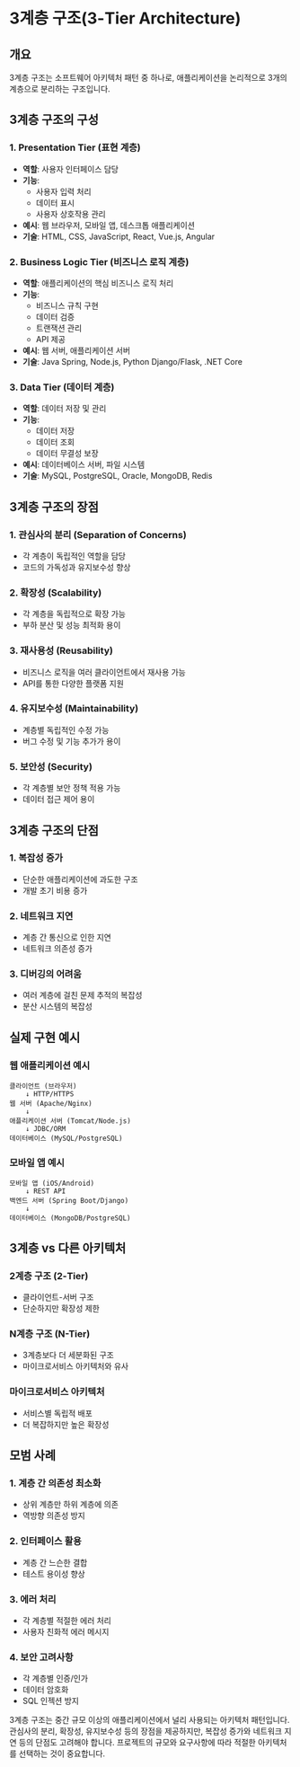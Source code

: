 # 3계층 구조(3-Tier Architecture)

## 개요
3계층 구조는 소프트웨어 아키텍처 패턴 중 하나로, 애플리케이션을 논리적으로 3개의 계층으로 분리하는 구조입니다.

## 3계층 구조의 구성

### 1. Presentation Tier (표현 계층)
- **역할**: 사용자 인터페이스 담당
- **기능**: 
  - 사용자 입력 처리
  - 데이터 표시
  - 사용자 상호작용 관리
- **예시**: 웹 브라우저, 모바일 앱, 데스크톱 애플리케이션
- **기술**: HTML, CSS, JavaScript, React, Vue.js, Angular

### 2. Business Logic Tier (비즈니스 로직 계층)
- **역할**: 애플리케이션의 핵심 비즈니스 로직 처리
- **기능**:
  - 비즈니스 규칙 구현
  - 데이터 검증
  - 트랜잭션 관리
  - API 제공
- **예시**: 웹 서버, 애플리케이션 서버
- **기술**: Java Spring, Node.js, Python Django/Flask, .NET Core

### 3. Data Tier (데이터 계층)
- **역할**: 데이터 저장 및 관리
- **기능**:
  - 데이터 저장
  - 데이터 조회
  - 데이터 무결성 보장
- **예시**: 데이터베이스 서버, 파일 시스템
- **기술**: MySQL, PostgreSQL, Oracle, MongoDB, Redis

## 3계층 구조의 장점

### 1. 관심사의 분리 (Separation of Concerns)
- 각 계층이 독립적인 역할을 담당
- 코드의 가독성과 유지보수성 향상

### 2. 확장성 (Scalability)
- 각 계층을 독립적으로 확장 가능
- 부하 분산 및 성능 최적화 용이

### 3. 재사용성 (Reusability)
- 비즈니스 로직을 여러 클라이언트에서 재사용 가능
- API를 통한 다양한 플랫폼 지원

### 4. 유지보수성 (Maintainability)
- 계층별 독립적인 수정 가능
- 버그 수정 및 기능 추가가 용이

### 5. 보안성 (Security)
- 각 계층별 보안 정책 적용 가능
- 데이터 접근 제어 용이

## 3계층 구조의 단점

### 1. 복잡성 증가
- 단순한 애플리케이션에 과도한 구조
- 개발 초기 비용 증가

### 2. 네트워크 지연
- 계층 간 통신으로 인한 지연
- 네트워크 의존성 증가

### 3. 디버깅의 어려움
- 여러 계층에 걸친 문제 추적의 복잡성
- 분산 시스템의 복잡성

## 실제 구현 예시

### 웹 애플리케이션 예시
```
클라이언트 (브라우저) 
    ↓ HTTP/HTTPS
웹 서버 (Apache/Nginx)
    ↓
애플리케이션 서버 (Tomcat/Node.js)
    ↓ JDBC/ORM
데이터베이스 (MySQL/PostgreSQL)
```

### 모바일 앱 예시
```
모바일 앱 (iOS/Android)
    ↓ REST API
백엔드 서버 (Spring Boot/Django)
    ↓
데이터베이스 (MongoDB/PostgreSQL)
```

## 3계층 vs 다른 아키텍처

### 2계층 구조 (2-Tier)
- 클라이언트-서버 구조
- 단순하지만 확장성 제한

### N계층 구조 (N-Tier)
- 3계층보다 더 세분화된 구조
- 마이크로서비스 아키텍처와 유사

### 마이크로서비스 아키텍처
- 서비스별 독립적 배포
- 더 복잡하지만 높은 확장성

## 모범 사례

### 1. 계층 간 의존성 최소화
- 상위 계층만 하위 계층에 의존
- 역방향 의존성 방지

### 2. 인터페이스 활용
- 계층 간 느슨한 결합
- 테스트 용이성 향상

### 3. 에러 처리
- 각 계층별 적절한 에러 처리
- 사용자 친화적 에러 메시지

### 4. 보안 고려사항
- 각 계층별 인증/인가
- 데이터 암호화
- SQL 인젝션 방지


3계층 구조는 중간 규모 이상의 애플리케이션에서 널리 사용되는 아키텍처 패턴입니다. 관심사의 분리, 확장성, 유지보수성 등의 장점을 제공하지만, 복잡성 증가와 네트워크 지연 등의 단점도 고려해야 합니다. 프로젝트의 규모와 요구사항에 따라 적절한 아키텍처를 선택하는 것이 중요합니다.
